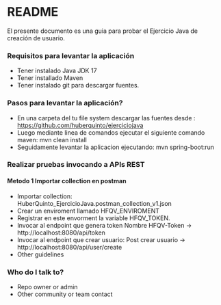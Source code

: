 # README #

El presente documento es una guia para probar el Ejercicio Java de creación de usuario.

### Requisitos para levantar la aplicación ###

* Tener instalado Java JDK 17
* Tener installado Maven
* Tener instalado git para descargar fuentes.

### Pasos para levantar la aplicación? ###

* En una carpeta del tu file system descargar las fuentes desde : https://github.com/huberquinto/ejerciciojava
* Luego mediante linea de comandos ejecutar el siguiente comando maven:  mvn clean install
* Seguidamente levantar la aplicacion ejecutando: mvn spring-boot:run

### Realizar pruebas invocando a APIs REST ###
#### Metodo 1 Importar collection en postman ####
* Importar collection: HuberQuinto_EjercicioJava.postman_collection_v1.json
* Crear un enviroment llamado HFQV_ENVIROMENT
* Registrar en este envorment la variable HFQV_TOKEN.
* Invocar al endpoint que genera token Nombre HFQV-Token -> http://localhost:8080/api/token
* Invocar al endpoint que crear usuario: Post crear usuario -> http://localhost:8080/api/user/create
* Other guidelines

### Who do I talk to? ###

* Repo owner or admin
* Other community or team contact
